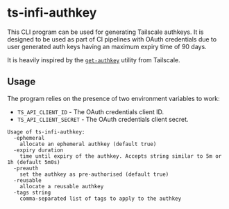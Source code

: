 # ts-infi-authkey

This CLI program can be used for generating Tailscale authkeys. It is designed to be used as part of CI pipelines with OAuth credentials due to user generated auth keys having an maximum expiry time of 90 days.

It is heavily inspired by the [`get-authkey`](https://tailscale.com/kb/1215/oauth-clients/#get-authkey-utility) utility from Tailscale.

## Usage

The program relies on the presence of two environment variables to work:
- `TS_API_CLIENT_ID` - The OAuth credentials client ID.
- `TS_API_CLIENT_SECRET` - The OAuth credentials client secret.

```
Usage of ts-infi-authkey:
  -ephemeral
    allocate an ephemeral authkey (default true)
  -expiry duration
    time until expiry of the authkey. Accepts string similar to 5m or 1h (default 5m0s)
  -preauth
    set the authkey as pre-authorised (default true)
  -reusable
    allocate a reusable authkey
  -tags string
    comma-separated list of tags to apply to the authkey
```
